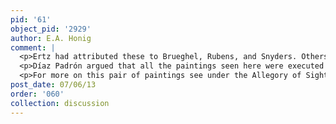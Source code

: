 ```yaml
---
pid: '61'
object_pid: '2929'
author: E.A. Honig
comment: |
  <p>Ertz had attributed these to Brueghel, Rubens, and Snyders. Others agree, though, that Snyders was not involved in this or (probably) any other collaboration with Brueghel.</p>
  <p>Díaz Padrón argued that all the paintings seen here were executed by Francken, except for the "Dentist." He also points out that the largest painting in the room is a version, by Francken, of the Antwerp Visit by Minerva to Helicon. </p>
  <p>For more on this pair of paintings see under the Allegory of Sight and Smell.</p>
post_date: 07/06/13
order: '060'
collection: discussion
---
```

